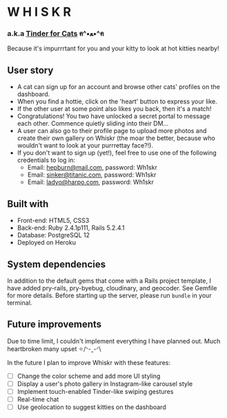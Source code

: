 # W H I S K R

### a.k.a [__Tinder for Cats__](https://whiskr-maiqvu.herokuapp.com)  ฅ^•ﻌ•^ฅ

Because it's impurrrtant for you and your kitty to look at hot kitties nearby!

## User story

* A cat can sign up for an account and browse other cats' profiles on the dashboard.
* When you find a hottie, click on the 'heart' button to express your like.
* If the other user at some point also likes you back, then it's a match!
* Congratulations! You two have unlocked a secret portal to message each other. Commence quietly sliding into their DM...
* A user can also go to their profile page to upload more photos and create their own gallery on Whiskr (the moar the better, because who wouldn't want to look at your purrrettay face?!).
* If you don't want to sign up (yet!), feel free to use one of the following credentials to log in:
  - Email: hepburn@mail.com, password: Wh1skr
  - Email: sinker@titanic.com, password: Wh1skr
  - Email: ladyo@harpo.com, password: Wh1skr

## Built with

* Front-end: HTML5, CSS3
* Back-end: Ruby 2.4.1p111, Rails 5.2.4.1
* Database: PostgreSQL 12
* Deployed on Heroku

## System dependencies

In addition to the default gems that come with a Rails project template, I have added pry-rails, pry-byebug, cloudinary, and geocoder. See Gemfile for more details. Before starting up the server, please run `bundle` in your terminal.

## Future improvements

Due to time limit, I couldn't implement everything I have planned out. Much heartbroken many upset ✧/ᐠ-ꞈ-ᐟ\  

In the future I plan to improve Whiskr with these features:

- [ ] Change the color scheme and add more UI styling
- [ ] Display a user's photo gallery in Instagram-like carousel style
- [ ] Implement touch-enabled Tinder-like swiping gestures
- [ ] Real-time chat
- [ ] Use geolocation to suggest kitties on the dashboard